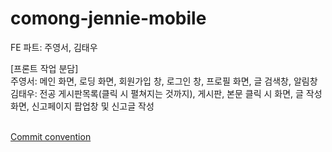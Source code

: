 # comong-jennie-mobile

FE 파트: 주영서, 김태우<br>

[프론트 작업 분담]<br>
주영서: 메인 화면, 로딩 화면, 회원가입 창, 로그인 창, 프로필 화면, 글 검색창, 알림창 <br>
김태우: 전공 게시판목록(클릭 시 펼쳐지는 것까지), 게시판, 본문 클릭 시 화면, 글 작성 화면, 신고페이지 팝업창 및 신고글 작성 <br><br>

[Commit convention](https://velog.io/@shin6403/Git-git-%EC%BB%A4%EB%B0%8B-%EC%BB%A8%EB%B2%A4%EC%85%98-%EC%84%A4%EC%A0%95%ED%95%98%EA%B8%B0)